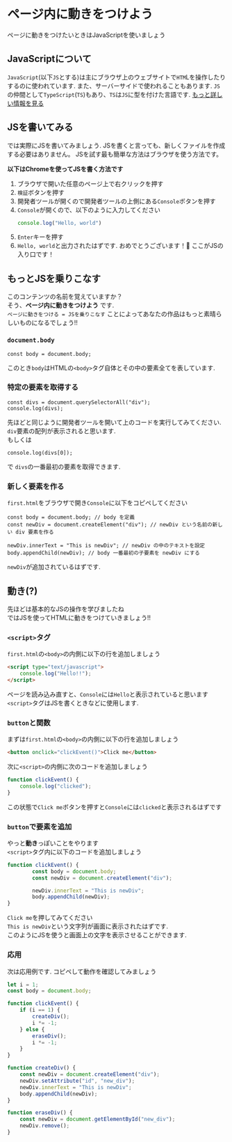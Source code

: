 # ページ内に動きをつけよう
ページに動きをつけたいときはJavaScriptを使いましょう
## JavaScriptについて
`JavaScript`(以下`JS`とする)は主にブラウザ上のウェブサイトで`HTM`Lを操作したりするのに使われています.
また、サーバーサイドで使われることもあります.
`JS`の仲間として`TypeScript`(`TS`)もあり、`TS`は`JS`に型を付けた言語です.
[もっと詳しい情報を見る](https://developer.mozilla.org/ja/docs/Web/JavaScript)
## JSを書いてみる
では実際にJSを書いてみましょう.
JSを書くと言っても、新しくファイルを作成する必要はありません。
JSを試す最も簡単な方法はブラウザを使う方法です。

**以下はChromeを使ってJSを書く方法です**
1. ブラウザで開いた任意のページ上で右クリックを押す
2. `検証`ボタンを押す
3. 開発者ツールが開くので開発者ツールの上側にある`Console`ボタンを押す
4. `Console`が開くので、以下のように入力してください
   ```JavaScript
   console.log("Hello, world")
   ```
5. `Enter`キーを押す
6. `Hello, world`と出力されたはずです. おめでとうございます！🥳 ここがJSの入り口です！

## もっとJSを乗りこなす
このコンテンツの名前を覚えていますか？  
そう、**ページ内に動きをつけよう** です.  
`ページに動きをつける = JSを乗りこなす` ことによってあなたの作品はもっと素晴らしいものになるでしょう!!
### `document.body`
```JS
const body = document.body;
```
このとき`body`はHTMLの`<body>`タグ自体とその中の要素全てを表しています.

### 特定の要素を取得する
```JS
const divs = document.querySelectorAll("div");
console.log(divs);
```
先ほどと同じように開発者ツールを開いて上のコードを実行してみてください.  
`div`要素の配列が表示されると思います.  
もしくは
```JS
console.log(divs[0]);
```
で `divs`の一番最初の要素を取得できます.
### 新しく要素を作る
`first.html`をブラウザで開き`Console`に以下をコピペしてください
```JS
const body = document.body; // body を定義
const newDiv = document.createElement("div"); // newDiv という名前の新しい div 要素を作る

newDiv.innerText = "This is newDiv"; // newDiv の中のテキストを設定
body.appendChild(newDiv); // body 一番最初の子要素を newDiv にする
```
`newDiv`が追加されているはずです.  

## 動き(?)
先ほどは基本的なJSの操作を学びましたね  
ではJSを使ってHTMLに動きをつけていきましょう!!
### `<script>`タグ
`first.html`の`<body>`の内側に以下の行を追加しましょう
```html
<script type="text/javascript">
    console.log("Hello!!");
</script>
```
ページを読み込み直すと、`Console`には`Hello`と表示されていると思います  
`<script>`タグはJSを書くときなどに使用します.
### `button`と関数
まずは`first.html`の`<body>`の内側に以下の行を追加しましょう
```html
<button onclick="clickEvent()">Click me</button>
```
次に`<script>`の内側に次のコードを追加しましょう
```js
function clickEvent() {
    console.log("clicked");
}
```
この状態で`Click me`ボタンを押すと`Console`には`clicked`と表示されるはずです

### `button`で要素を追加
やっと**動き**っぽいことをやります  
`<script>`タグ内に以下のコードを追加しましょう
```js
function clickEvent() {
        const body = document.body;
        const newDiv = document.createElement("div");

        newDiv.innerText = "This is newDiv";
        body.appendChild(newDiv);
}
```
`Click me`を押してみてください  
`This is newDiv`という文字列が画面に表示されたはずです.  
このようにJSを使うと画面上の文字を表示させることができます.


### 応用
次は応用例です. コピペして動作を確認してみましょう
```js
let i = 1;
const body = document.body;

function clickEvent() {
	if (i == 1) {
		createDiv();
		i *= -1;
	} else {
		eraseDiv();
		i *= -1;
	}
}

function createDiv() {
	const newDiv = document.createElement("div");
	newDiv.setAttribute("id", "new_div");
	newDiv.innerText = "This is newDiv"; 
	body.appendChild(newDiv); 			
}

function eraseDiv() {
	const newDiv = document.getElementById("new_div");
	newDiv.remove();
}
```

